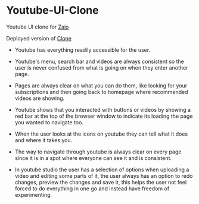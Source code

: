 # Youtube-UI-Clone

Youtube UI clone for [Zaio](https://www.zaio.io/learn)

Deployed version of [Clone](https://youtube-ui.netlify.app/)

- Youtube has everything readily accessible for the user.

- Youtube's menu, search bar and videos are always consistent so the user is never confused from what is going on when they enter another page.

- Pages are always clear on what you can do them, like looking for your subscriptions and then going back to homepage where      recommended videos are showing.

- Youtube shows that you interacted with buttons or videos by showing a red bar at the top of the browser window to indicate its loading the page you wanted to navigate too.

- When the user looks at the icons on youtube they can tell what it does and where it takes you.

- The way to navigate through youtube is always clear on every page since it is in a spot where everyone can see it and is consistent.

- In youtube studio the user has a selection of options when uploading a video and editing some parts of it, the user always has an option to redo changes, preview the changes and  save it, this helps the user not feel forced to do everything in one go and instead have freedom of experimenting.
